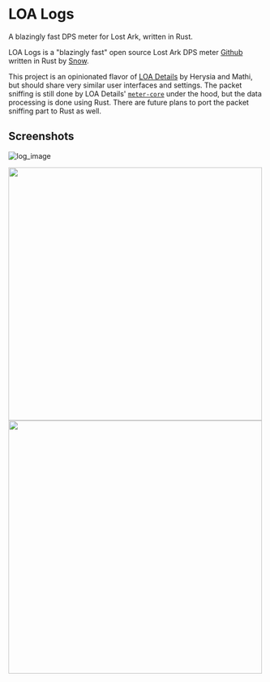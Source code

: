 # LOA Logs

A blazingly fast DPS meter for Lost Ark, written in Rust.


LOA Logs is a "blazingly fast" open source Lost Ark DPS meter [Github](https://github.com/snoww/loa-logs) written in Rust by [Snow](https://github.com/snoww).


This project is an opinionated flavor of [LOA Details](https://github.com/lost-ark-dev/loa-details) by Herysia and Mathi, but should share very similar user interfaces and settings. The packet sniffing is still done by LOA Details' [`meter-core`](https://github.com/lost-ark-dev/meter-core) under the hood, but the data processing is done using Rust. There are future plans to port the packet sniffing part to Rust as well.

## Screenshots
![log_image](https://cdn.discordapp.com/attachments/537415745198489633/1094551714629173268/image.png)

<img src="https://cdn.discordapp.com/attachments/537415745198489633/1094550514152263720/LOA_Logs_Cfivu6fpBy.png" width="500"/>
<img src="https://cdn.discordapp.com/attachments/537415745198489633/1094550514466832464/LOA_Logs_8GoaTFKkDu.png" width="500"/>
